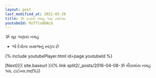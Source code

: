 ```yaml
---
layout: post
last_modified_at: 2021-03-29
title: ૐ કૃતાંયે નમહ ૧૦૮ ટાઈમ્સ
youtubeId: MzTTlo8DALQ
---
```

 
 
 ૐ સૂર ગણાય નમહ  
 
 -  જે દેવોના સમાજનું સ્વરૂપ છે 
 
  
 
  
 
 
 
 
 
 


{% include youtubePlayer.html id=page.youtubeId %}
 
[Next]({{ site.baseurl }}{% link  split2/_posts/2016-04-08-ૐ વીરામાંય નમહ ૧૦૮ ટાઈમ્સ.md%})
 
